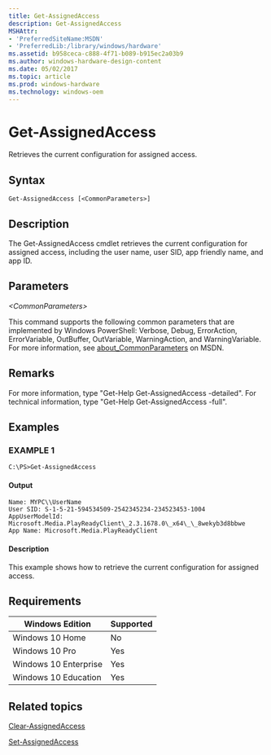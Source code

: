 ```yaml
---
title: Get-AssignedAccess
description: Get-AssignedAccess
MSHAttr:
- 'PreferredSiteName:MSDN'
- 'PreferredLib:/library/windows/hardware'
ms.assetid: b958ceca-c888-4f71-b089-b915ec2a03b9
ms.author: windows-hardware-design-content
ms.date: 05/02/2017
ms.topic: article
ms.prod: windows-hardware
ms.technology: windows-oem
---
```


# Get-AssignedAccess

Retrieves the current configuration for assigned access.

## Syntax

``` syntax
Get-AssignedAccess [<CommonParameters>]
```

## Description

The Get-AssignedAccess cmdlet retrieves the current configuration for assigned access, including the user name, user SID, app friendly name, and app ID.

## Parameters

<a href="" id="-commonparameters-"></a>*&lt;CommonParameters&gt;*  

This command supports the following common parameters that are implemented by Windows PowerShell: Verbose, Debug, ErrorAction, ErrorVariable, OutBuffer, OutVariable, WarningAction, and WarningVariable. For more information, see [about\_CommonParameters](http://go.microsoft.com/fwlink/p/?linkid=294664) on MSDN.

## Remarks

For more information, type "Get-Help Get-AssignedAccess -detailed". For technical information, type "Get-Help Get-AssignedAccess -full".

## Examples

<a href="" id="example-1"></a>

### EXAMPLE 1  

``` syntax
C:\PS>Get-AssignedAccess
```

#### Output

```
Name: MYPC\\UserName
User SID: S-1-5-21-594534509-2542345234-234523453-1004
AppUserModelId: Microsoft.Media.PlayReadyClient\_2.3.1678.0\_x64\_\_8wekyb3d8bbwe
App Name: Microsoft.Media.PlayReadyClient
```

#### Description

This example shows how to retrieve the current configuration for assigned access.

## Requirements

| Windows Edition       | Supported |
|-----------------------|-----------|
| Windows 10 Home       | No        |
| Windows 10 Pro        | Yes       |
| Windows 10 Enterprise | Yes       |
| Windows 10 Education  | Yes       |

## Related topics


[Clear-AssignedAccess](clear-assignedaccess.md)

[Set-AssignedAccess](set-assignedaccess.md)